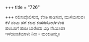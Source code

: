 +++
title = "726"

+++
ನಲಿಸುವೊಲಿಸುವ, ಕೆಣಕಿ ಕಾಡಿಸುವ, ಮುಳಿಯಿಸುವ।  
ಕೆಳೆ ನಂಟು ಹಗೆ ಕಲಹ ಕುಹಕದೋಲೆಗಳಂ॥  
ಹಲಬರಿಗೆ ಹಂಚಿ ಬಾರೆಂದು ವಿಧಿ ನೇಮಿಸಿಹ।  
ಇಳೆಯಂಚೆಯಾಳು ನೀಂ - ಮಂಕುತಿಮ್ಮ॥  
